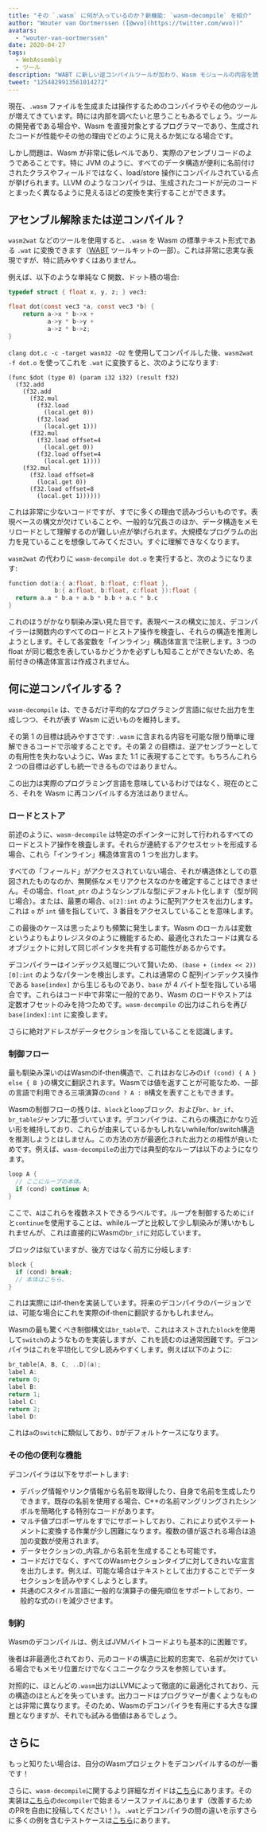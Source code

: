 ```yaml
---
title: "その `.wasm` に何が入っているのか？新機能: `wasm-decompile` を紹介"
author: "Wouter van Oortmerssen ([@wvo](https://twitter.com/wvo))"
avatars:
  - "wouter-van-oortmerssen"
date: 2020-04-27
tags:
  - WebAssembly
  - ツール
description: "WABT に新しい逆コンパイルツールが加わり、Wasm モジュールの内容を読みやすくします。"
tweet: "1254829913561014272"
---
```

現在、`.wasm` ファイルを生成または操作するためのコンパイラやその他のツールが増えてきています。時には内部を調べたいと思うこともあるでしょう。ツールの開発者である場合や、Wasm を直接対象とするプログラマーであり、生成されたコードが性能やその他の理由でどのように見えるか気になる場合です。

<!--truncate-->
しかし問題は、Wasm が非常に低レベルであり、実際のアセンブリコードのようであることです。特に JVM のように、すべてのデータ構造が便利に名前付けされたクラスやフィールドではなく、load/store 操作にコンパイルされている点が挙げられます。LLVM のようなコンパイラは、生成されたコードが元のコードとまったく異なるように見えるほどの変換を実行することができます。

## アセンブル解除または逆コンパイル？

`wasm2wat` などのツールを使用すると、`.wasm` を Wasm の標準テキスト形式である `.wat` に変換できます（[WABT](https://github.com/WebAssembly/wabt) ツールキットの一部）。これは非常に忠実な表現ですが、特に読みやすくはありません。

例えば、以下のような単純な C 関数、ドット積の場合:

```c
typedef struct { float x, y, z; } vec3;

float dot(const vec3 *a, const vec3 *b) {
    return a->x * b->x +
           a->y * b->y +
           a->z * b->z;
}
```

`clang dot.c -c -target wasm32 -O2` を使用してコンパイルした後、`wasm2wat -f dot.o` を使ってこれを `.wat` に変換すると、次のようになります:

```wasm
(func $dot (type 0) (param i32 i32) (result f32)
  (f32.add
    (f32.add
      (f32.mul
        (f32.load
          (local.get 0))
        (f32.load
          (local.get 1)))
      (f32.mul
        (f32.load offset=4
          (local.get 0))
        (f32.load offset=4
          (local.get 1))))
    (f32.mul
      (f32.load offset=8
        (local.get 0))
      (f32.load offset=8
        (local.get 1))))))
```

これは非常に少ないコードですが、すでに多くの理由で読みづらいものです。表現ベースの構文が欠けていることや、一般的な冗長さのほか、データ構造をメモリロードとして理解するのが難しい点が挙げられます。大規模なプログラムの出力を見ていることを想像してみてください。すぐに理解できなくなります。

`wasm2wat` の代わりに `wasm-decompile dot.o` を実行すると、次のようになります:

```c
function dot(a:{ a:float, b:float, c:float },
             b:{ a:float, b:float, c:float }):float {
  return a.a * b.a + a.b * b.b + a.c * b.c
}
```

これのほうがかなり馴染み深い見た目です。表現ベースの構文に加え、デコンパイラーは関数内のすべてのロードとストア操作を検査し、それらの構造を推測しようとします。そして各変数を「インライン」構造体宣言で注釈します。3 つの float が同じ概念を表しているかどうかを必ずしも知ることができないため、名前付きの構造体宣言は作成されません。

## 何に逆コンパイルする？

`wasm-decompile` は、できるだけ平均的なプログラミング言語に似せた出力を生成しつつ、それが表す Wasm に近いものを維持します。

その第 1 の目標は読みやすさです: `.wasm` に含まれる内容を可能な限り簡単に理解できるコードで示唆することです。その第 2 の目標は、逆アセンブラーとしての有用性を失わないように、Was また 1:1 に表現することです。もちろんこれら 2 つの目標は必ずしも統一できるものではありません。

この出力は実際のプログラミング言語を意味しているわけではなく、現在のところ、それを Wasm に再コンパイルする方法はありません。

### ロードとストア

前述のように、`wasm-decompile` は特定のポインターに対して行われるすべてのロードとストア操作を検査します。それらが連続するアクセスセットを形成する場合、これら「インライン」構造体宣言の 1 つを出力します。

すべての「フィールド」がアクセスされていない場合、それが構造体としての意図されたものなのか、無関係なメモリアクセスなのかを確定することはできません。その場合、`float_ptr` のようなシンプルな型にデフォルト化します（型が同じ場合）。または、最悪の場合、`o[2]:int` のように配列アクセスを出力します。これは `o` が `int` 値を指していて、3 番目をアクセスしていることを意味します。

この最後のケースは思ったよりも頻繁に発生します。Wasm のローカルは変数というよりもよりレジスタのように機能するため、最適化されたコードは異なるオブジェクトに対して同じポインタを共有する可能性があるからです。

デコンパイラーはインデックス処理について賢いため、`(base + (index << 2))[0]:int` のようなパターンを検出します。これは通常の C 配列インデックス操作である `base[index]` から生じるものであり、`base` が 4 バイト型を指している場合です。これらはコード中で非常に一般的であり、Wasm のロードやストアは定数オフセットのみを持つためです。`wasm-decompile` の出力はこれらを再び `base[index]:int` に変換します。

さらに絶対アドレスがデータセクションを指していることを認識します。

### 制御フロー

最も馴染み深いのはWasmのif-then構造で、これはおなじみの`if (cond) { A } else { B }`の構文に翻訳されます。Wasmでは値を返すことが可能なため、一部の言語で利用できる三項演算の`cond ? A : B`構文を表すこともできます。

Wasmの制御フローの残りは、`block`と`loop`ブロック、および`br`、`br_if`、`br_table`ジャンプに基づいています。デコンパイラは、これらの構造にかなり近い形を維持しており、これらが由来しているかもしれないwhile/for/switch構造を推測しようとはしません。この方法の方が最適化された出力との相性が良いためです。例えば、`wasm-decompile`の出力では典型的なループは以下のようになります。

```c
loop A {
  // ここにループの本体。
  if (cond) continue A;
}
```

ここで、`A`はこれらを複数ネストできるラベルです。ループを制御するために`if`と`continue`を使用することは、whileループと比較して少し馴染みが薄いかもしれませんが、これは直接的にWasmの`br_if`に対応しています。

ブロックは似ていますが、後方ではなく前方に分岐します:

```c
block {
  if (cond) break;
  // 本体はこちら。
}
```

これは実際にはif-thenを実装しています。将来のデコンパイラのバージョンでは、可能な場合にこれを実際のif-thenに翻訳するかもしれません。

Wasmの最も驚くべき制御構文は`br_table`で、これはネストされた`block`を使用して`switch`のようなものを実装しますが、これを読むのは通常困難です。デコンパイラはこれを平坦化して少し読みやすくします。例えば以下のように:


```c
br_table[A, B, C, ..D](a);
label A:
return 0;
label B:
return 1;
label C:
return 2;
label D:
```

これは`a`の`switch`に類似しており、`D`がデフォルトケースになります。

### その他の便利な機能

デコンパイラは以下をサポートします:

- デバッグ情報やリンク情報から名前を取得したり、自身で名前を生成したりできます。既存の名前を使用する場合、C++の名前マングリングされたシンボルを簡略化する特別なコードがあります。
- マルチ値プロポーザルをすでにサポートしており、これにより式やステートメントに変換する作業が少し困難になります。複数の値が返される場合は追加の変数が使用されます。
- データセクションの_内容_から名前を生成することも可能です。
- コードだけでなく、すべてのWasmセクションタイプに対してきれいな宣言を出力します。例えば、可能な場合はテキストとして出力することでデータセクションを読みやすくしようとします。
- 共通のCスタイル言語に一般的な演算子の優先順位をサポートしており、一般的な式の`()`を減少させます。

### 制約

Wasmのデコンパイルは、例えばJVMバイトコードよりも基本的に困難です。

後者は非最適化されており、元のコードの構造に比較的忠実で、名前が欠けている場合でもメモリ位置だけでなくユニークなクラスを参照しています。

対照的に、ほとんどの`.wasm`出力はLLVMによって徹底的に最適化されており、元の構造のほとんどを失っています。出力コードはプログラマーが書くようなものとは非常に異なります。そのため、Wasmのデコンパイラを有用にする大きな課題となりますが、それでも試みる価値はあるでしょう。

## さらに

もっと知りたい場合は、自分のWasmプロジェクトをデコンパイルするのが一番です！

さらに、`wasm-decompile`に関するより詳細なガイドは[こちら](https://github.com/WebAssembly/wabt/blob/master/docs/decompiler.md)にあります。その実装は[こちら](https://github.com/WebAssembly/wabt/tree/master/src)の`decompiler`で始まるソースファイルにあります（改善するためのPRを自由に投稿してください！）。`.wat`とデコンパイラの間の違いを示すさらに多くの例を含むテストケースは[こちら](https://github.com/WebAssembly/wabt/tree/master/test/decompile)にあります。
